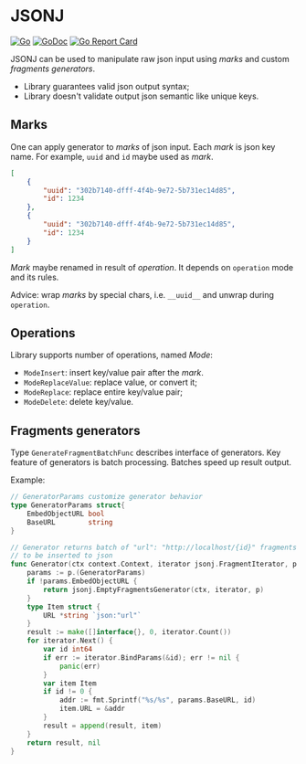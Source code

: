 # JSONJ

[![Go](https://github.com/cyberstudio/jsonj/actions/workflows/go.yml/badge.svg)](https://github.com/cyberstudio/jsonj/actions/workflows/go.yml) [![GoDoc](https://godoc.org/github.com/cyberstudio/jsonj?status.svg)](https://godoc.org/github.com/cyberstudio/jsonj) [![Go Report Card](https://goreportcard.com/badge/github.com/cyberstudio/jsonj)](https://goreportcard.com/report/github.com/cyberstudio/jsonj)

JSONJ can be used to manipulate raw json input using _marks_ and custom _fragments generators_.
* Library guarantees valid json output syntax;
* Library doesn't validate output json semantic like unique keys.

## Marks

One can apply generator to  _marks_ of json input. Each _mark_ is json key name.
For example, `uuid` and `id` maybe used as _mark_.
```json
[
    {
        "uuid": "302b7140-dfff-4f4b-9e72-5b731ec14d85",
        "id": 1234
    },
    {
        "uuid": "302b7140-dfff-4f4b-9e72-5b731ec14d85",
        "id": 1234
    }
]
```

_Mark_ maybe renamed in result of _operation_.  It depends on `operation` mode and its rules.

Advice: wrap _marks_ by special chars, i.e. `__uuid__` and unwrap during `operation`.


## Operations
Library supports number of operations, named _Mode_:
  * `ModeInsert`: insert key/value pair after the _mark_.
  * `ModeReplaceValue`: replace value, or convert it;
  * `ModeReplace`: replace entire key/value pair;
  * `ModeDelete`: delete key/value.

## Fragments generators

Type `GenerateFragmentBatchFunc` describes interface of generators.
Key feature of generators is batch processing. Batches speed up result output.

Example:
```go
// GeneratorParams customize generator behavior
type GeneratorParams struct{
    EmbedObjectURL bool
    BaseURL        string
}

// Generator returns batch of "url": "http://localhost/{id}" fragments
// to be inserted to json
func Generator(ctx context.Context, iterator jsonj.FragmentIterator, p interface{}) ([]interface{}, error) {
    params := p.(GeneratorParams)
    if !params.EmbedObjectURL {
        return jsonj.EmptyFragmentsGenerator(ctx, iterator, p)
    }
    type Item struct {
        URL *string `json:"url"`
    }
    result := make([]interface{}, 0, iterator.Count())
    for iterator.Next() {
        var id int64
        if err := iterator.BindParams(&id); err != nil {
            panic(err)
        }
        var item Item
        if id != 0 {
            addr := fmt.Sprintf("%s/%s", params.BaseURL, id)
            item.URL = &addr
        }
        result = append(result, item)
    }
    return result, nil
}
```
